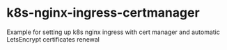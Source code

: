 # k8s-nginx-ingress-certmanager
Example for setting up k8s nginx ingress with cert manager and automatic LetsEncrypt certificates renewal
